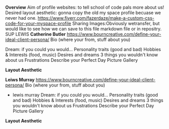 **Overview**
Aim of profile websites: to tell school of code pals more about us!
Desired layout aesthetic: gonna copy the old my space profile becuase we never had one. 
https://www.fiverr.com/fazerdaze/make-a-custom-css-code-for-your-myspace-profile
Sharing Images:Obviously wetransfer, but would like to see how we can save to this file markdown file or in repositry. 
SUP LEWIS
**Catherine Butler** 
https://www.bourncreative.com/define-your-ideal-client-persona/
Bio (where your from, stuff about you)

Dream: if you could you would... 
Personality traits (good and bad)
Hobbies & Interests (food, music)
Desires and dreams
3 things you wouldn't know about us
Frustrations
Describe your Perfect Day 
Picture Gallery  

**Layout Aesthetic**


**Leiws Murray** 
https://www.bourncreative.com/define-your-ideal-client-persona/
Bio (where your from, stuff about you)
* lewis murray
Dream: if you could you would... 
Personality traits (good and bad)
Hobbies & Interests (food, music)
Desires and dreams
3 things you wouldn't know about us
Frustrations
Describe your Perfect Day 
Picture Gallery  

**Layout Aesthetic**
